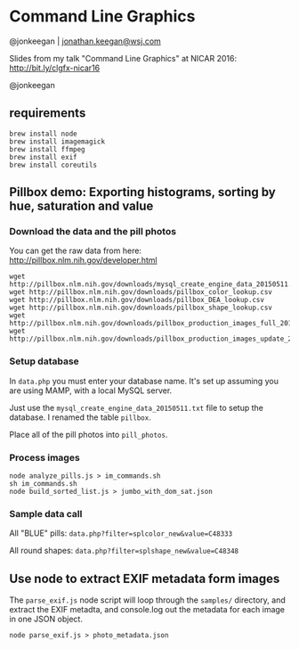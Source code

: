 # Command Line Graphics
@jonkeegan | jonathan.keegan@wsj.com

Slides from my talk "Command Line Graphics" at NICAR 2016:
http://bit.ly/clgfx-nicar16

@jonkeegan

## requirements
```
brew install node
brew install imagemagick
brew install ffmpeg
brew install exif
brew install coreutils

```
## Pillbox demo: Exporting histograms, sorting by hue, saturation and value

### Download the data and the pill photos
You can get the raw data from here: http://pillbox.nlm.nih.gov/developer.html

```
wget http://pillbox.nlm.nih.gov/downloads/mysql_create_engine_data_20150511.txt
wget http://pillbox.nlm.nih.gov/downloads/pillbox_color_lookup.csv
wget http://pillbox.nlm.nih.gov/downloads/pillbox_DEA_lookup.csv
wget http://pillbox.nlm.nih.gov/downloads/pillbox_shape_lookup.csv
wget http://pillbox.nlm.nih.gov/downloads/pillbox_production_images_full_20140224.zip
wget http://pillbox.nlm.nih.gov/downloads/pillbox_production_images_update_20150511.zip
```
### Setup database
In `data.php` you must enter your database name. It's set up assuming you are using MAMP, with a local MySQL server.

Just use the `mysql_create_engine_data_20150511.txt` file to setup the database.  I renamed the table `pillbox`.

Place all of the pill photos into `pill_photos`.

### Process images
```
node analyze_pills.js > im_commands.sh
sh im_commands.sh
node build_sorted_list.js > jumbo_with_dom_sat.json
```

### Sample data call
All "BLUE" pills:
`data.php?filter=splcolor_new&value=C48333`

All round shapes:
`data.php?filter=splshape_new&value=C48348`

## Use node to extract EXIF metadata form images
The `parse_exif.js` node script will loop through the `samples/` directory, and extract the EXIF metadta, and console.log out the metadata for each image in one JSON object.

`node parse_exif.js > photo_metadata.json`

